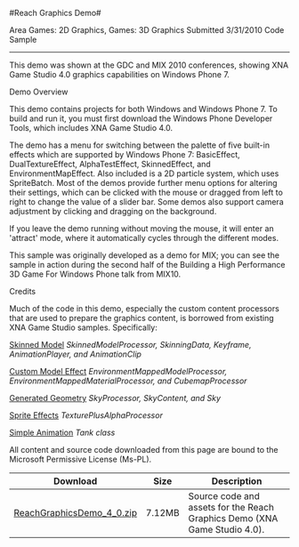 #Reach Graphics Demo#

Area
Games: 2D Graphics, Games: 3D Graphics
Submitted
3/31/2010
Code Sample

---

This demo was shown at the GDC and MIX 2010 conferences, showing XNA Game Studio 4.0 graphics capabilities on Windows Phone 7. 

Demo Overview

This demo contains projects for both Windows and Windows Phone 7. To build and run it, you must first download the Windows Phone Developer Tools, which includes XNA Game Studio 4.0.

The demo has a menu for switching between the palette of five built-in effects which are supported by Windows Phone 7: BasicEffect, DualTextureEffect, AlphaTestEffect, SkinnedEffect, and EnvironmentMapEffect. Also included is a 2D particle system, which uses SpriteBatch. Most of the demos provide further menu options for altering their settings, which can be clicked with the mouse or dragged from left to right to change the value of a slider bar. Some demos also support camera adjustment by clicking and dragging on the background.

If you leave the demo running without moving the mouse, it will enter an 'attract' mode, where it automatically cycles through the different modes.

This sample was originally developed as a demo for MIX; you can see the sample in action during the second half of the Building a High Performance 3D Game For Windows Phone talk from MIX10.

Credits

Much of the code in this demo, especially the custom content processors that are used to prepare the graphics content, is borrowed from existing XNA Game Studio samples. Specifically:

[Skinned Model](https://github.com/nkast/XNAGameStudio/tree/master/Samples/Skinned-Model/) 	*SkinnedModelProcessor, SkinningData, Keyframe, AnimationPlayer, and AnimationClip*

[Custom Model Effect](https://github.com/nkast/XNAGameStudio/tree/master/Samples/Custom-Model-Effect/) 	*EnvironmentMappedModelProcessor, EnvironmentMappedMaterialProcessor, and CubemapProcessor*

[Generated Geometry](https://github.com/nkast/XNAGameStudio/tree/master/Samples/Generated-Geometry/) 	*SkyProcessor, SkyContent, and Sky*

[Sprite Effects](https://github.com/nkast/XNAGameStudio/tree/master/Samples/Sprite-Effects/) 	*TexturePlusAlphaProcessor*

[Simple Animation](https://github.com/nkast/XNAGameStudio/tree/master/Samples/Simple-Animation/) 	*Tank class*

All content and source code downloaded from this page are bound to the Microsoft Permissive License (Ms-PL).


Download | Size | Description
---|---|---|
[ReachGraphicsDemo_4_0.zip](https://github.com/nkast/XNAGameStudio/blob/master/Samples/ReachGraphicsDemo_4_0.zip?raw=true) | 7.12MB | Source code and assets for the Reach Graphics Demo (XNA Game Studio 4.0). 